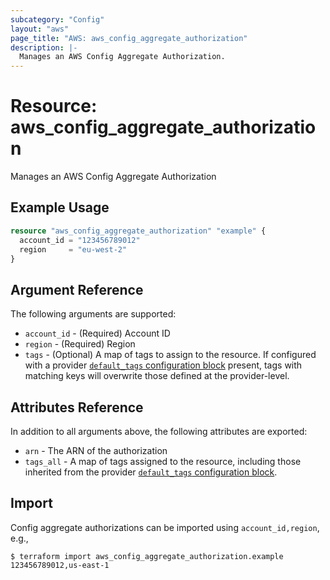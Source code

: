 ```yaml
---
subcategory: "Config"
layout: "aws"
page_title: "AWS: aws_config_aggregate_authorization"
description: |-
  Manages an AWS Config Aggregate Authorization.
---
```


# Resource: aws_config_aggregate_authorization

Manages an AWS Config Aggregate Authorization

## Example Usage

```terraform
resource "aws_config_aggregate_authorization" "example" {
  account_id = "123456789012"
  region     = "eu-west-2"
}
```

## Argument Reference

The following arguments are supported:

* `account_id` - (Required) Account ID
* `region` - (Required) Region
* `tags` - (Optional) A map of tags to assign to the resource. If configured with a provider [`default_tags` configuration block](https://registry.terraform.io/providers/hashicorp/aws/latest/docs#default_tags-configuration-block) present, tags with matching keys will overwrite those defined at the provider-level.

## Attributes Reference

In addition to all arguments above, the following attributes are exported:

* `arn` - The ARN of the authorization
* `tags_all` - A map of tags assigned to the resource, including those inherited from the provider [`default_tags` configuration block](https://registry.terraform.io/providers/hashicorp/aws/latest/docs#default_tags-configuration-block).

## Import

Config aggregate authorizations can be imported using `account_id,region`, e.g.,

```
$ terraform import aws_config_aggregate_authorization.example 123456789012,us-east-1
```
